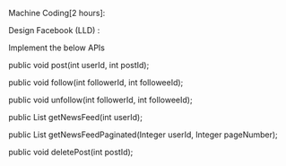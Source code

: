 Machine Coding[2 hours]:

Design Facebook (LLD) :

Implement the below APIs

public void post(int userId, int postId);

public void follow(int followerId, int followeeId);

public void unfollow(int followerId, int followeeId);

public List<Integer> getNewsFeed(int userId);

public List<Integer> getNewsFeedPaginated(Integer userId, Integer pageNumber);

public void deletePost(int postId);
